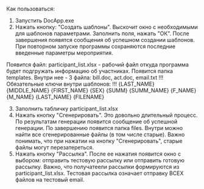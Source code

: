 
Как пользоваться:

1. Запустить DocApp.exe
2. Нажать кнопку: "Создать шаблоны". Выскочит окно с необходимыми для шаблонов параметрами. Заполнить поля, нажать "ОК". После завершения появятся сообщения об успешном создании шаблонов. При повторном запуске программы сохраняются последние введенные параметры мероприятия.

Появится файл: participant_list.xlsx - рабочий файл откуда программа будет подгружать информацию об участниках. Появится папка templates. Внутри нее - 3 файла: bill.doc, act.doc, email.txt
!!! Обязательные ключи внутри шаблонов: !!!
{LAST_NAME}
{MIDDLE_NAME}
{FIRST_NAME}
{SEX}
{SUMM}
{SUMM_NAME}
{F_NAME}
{M_NAME}
{LAST_NAME}
{FILENAME}

3. Заполнить табличку participant_list.xlsx
4. Нажать кнопку "Сгенерировать". Это довольно длительный процесс. По результатам генерации появится сообщение об успешной генерации. По завершению появится папка files. Внутри можно найти все сгенерированные файлы (в том числе старые). Важно понимать, что при нажатии на кнопку "Сгенерировать", старые файлы могут перезатереться.
5. Нажать кнопку "Рассылка". После ее нажатия появится окно с выбором: отправить тестовую рассылку или отправить готовую рассылку. Важно, что получатеели рассылки формируются из participant_list.xlsx. Тестовая рассылка означает отправку ВСЕХ файлов на тестовый email.

